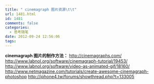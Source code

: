 ```yaml
---
title: " cinemagraph 图片资源\t\t"
url: 1481.html
id: 1481
comments: false
categories:
  - 思考随笔
date: 2012-09-24 12:56:06
tags:
---
```


**cinemagraph 图片的制作方法：** http://cinemagraphs.com/ http://www.labnol.org/software/cinemagraph-tutorial/19453/ http://www.labnol.org/software/video-as-animated-gif/18160/ http://www.netmagazine.com/tutorials/create-awesome-cinemagraph-photoshop http://iphone4.tw/forums/showthread.php?t=133005